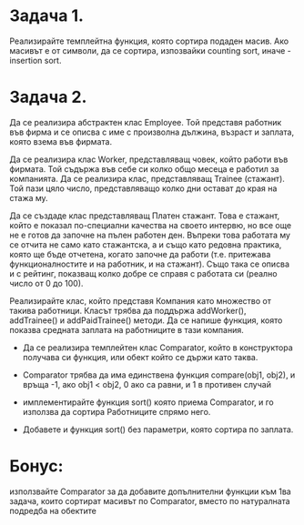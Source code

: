 # Задача 1. 
Реализирайте темплейтна функция, която сортира подаден масив. Ако масивът е от символи, да се сортира, изпозвайки counting sort, иначе - insertion sort.

# Задача 2. 
Да се реализира абстрактен клас Employee. Той представя работник във фирма и се описва с име с произволна дължина, възраст и заплата, която взема във фирмата.

Да се реализира клас Worker, представляващ човек, който работи във фирмата. Той съдържа във себе си колко общо месеца е работил за компанията. Да се реализира клас, представляващ Trainee (стажант). Той пази цяло число, представляващо колко дни остават до края на стажа му.

Да се създаде клас представляващ Платен стажант. Това е стажант, който е показал по-специални качества на своето интервю, но все още не е готов да започне на пълен работен ден. Въпреки това работата му се отчита не само като стажантска, а и също като редовна практика, която ще бъде отчетена, когато започне да работи (т.е. притежава функционалностите и на работник, и на стажант). Също така се описва и с рейтинг, показващ колко добре се справя с работата си (реално число от 0 до 100).

Реализирайте клас, който представя Компания като множество от такива работници. Класът трябва да поддържа addWorker(), addTrainee() и addPaidTrainee() методи. Да се напише функция, която показва средната заплата на работниците в тази компания.

- Да се реализира темплейтен клас Comparator, който в конструктора получава си функция, или обект който се държи като таква. 
- Comparator трябва да има единствена функция compare(obj1, obj2), и връща -1, ако obj1 < obj2, 0 ако са равни, и 1 в противен случай

- имплементирайте функция sort() която приема Comparator, и го използва да сортира Работниците спрямо него.
- Добавете и функция sort() без параметри, която сортира по заплата.

# Бонус: 
използвайте Comparator за да добавите допълнителни функции към 1ва задача, които сортират масивът по Comparator, вместо по натуралната подредба на обектите 

